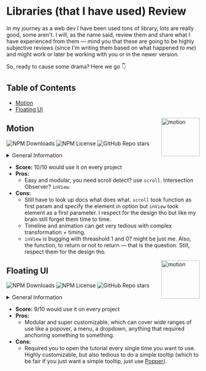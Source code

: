 # Libraries (that I have used) Review

In my journey as a web dev I have been used tons of library, lots are really good, some aren't. I will, as the name said, review them and share what I have experienced from them — mind you that these are going to be highly subjective reviews (since I'm writing them based on what happened _to me_) and might work or later be working with you or in the newer version.

So, ready to cause some drama? Here we go 👇

## Table of Contents

<!-- START doctoc generated TOC please keep comment here to allow auto update -->
<!-- DON'T EDIT THIS SECTION, INSTEAD RE-RUN doctoc TO UPDATE -->


- [Motion](#motion)
- [Floating UI](#floating-ui)

<!-- END doctoc generated TOC please keep comment here to allow auto update -->

[<img src="https://user-images.githubusercontent.com/7850794/164965523-3eced4c4-6020-467e-acde-f11b7900ad62.png" alt="motion" width="100" height="100" decoding="async" loading="lazy" align="right" />](https://motion.dev/)

## Motion

![NPM Downloads](https://img.shields.io/npm/dm/motion)
![NPM License](https://img.shields.io/npm/l/motion)
![GitHub Repo stars](https://img.shields.io/github/stars/motiondivision/motionone?style=social)

<details><summary>General Information</summary>

- **Install:** `yarn add motion`
- **Website:** <https://motion.dev/>
- **GitHub:** <https://github.com/motiondivision/motionone>
- **Project used:**
  - [Thai Parliament in a (coco)Nutshell](https://github.com/wevisdemo/parliament-in-a-nutshell)
  - [Law Watch](https://github.com/wevisdemo/law-watch)
  - [School Governance](https://github.com/ACT-Anti-Corruption-Thailand/school-governance)

</details>

- **Score:** 10/10 would use it on every project
- **Pros:**
  - Easy and modular, you need scroll detect? use `scroll`. Intersection Observer? `inView`.
- **Cons:**
  - Still have to look up docs what does what. `scroll` took function as first param and specify the element in option but `inView` took element as a first parameter. I respect for the design tho but like my brain still forget them time to time.
  - Timeline and animation can get very tedious with complex transformation + timing.
  - `inView` is bugging with threashold 1 and 0? might be just me. Also, the function, to return or not to return — that is the question. Still, respect them for the design tho.

[<img src="https://raw.githubusercontent.com/floating-ui/floating-ui/master/website/assets/logo.svg" alt="motion" width="100" height="100" decoding="async" loading="lazy" align="right" />](https://floating-ui.com/)

## Floating UI

![NPM Downloads](https://img.shields.io/npm/dm/@floating-ui/dom)
![NPM License](https://img.shields.io/npm/l/@floating-ui/dom)
![GitHub Repo stars](https://img.shields.io/github/stars/floating-ui/floating-ui?style=social)

<details><summary>General Information</summary>

- **Install:** `yarn add @floating-ui/dom`
- **Website:** <https://floating-ui.com/>
- **GitHub:** <https://github.com/floating-ui/floating-ui>
- **Project used:**
  - [Quantographer](https://github.com/rootEnginear/Quantographer)
  - [Thai Parliament in a (coco)Nutshell](https://github.com/wevisdemo/parliament-in-a-nutshell)
  - [Law Watch](https://github.com/wevisdemo/law-watch)
  - [TPC Course Planner](https://github.com/rootEnginear/tpc-course-planner)

</details>

- **Score:** 9/10 would use it on every project
- **Pros:**
  - Modular and super customizable, which can cover wide ranges of use like a popover, a menu, a dropdown, anything that required anchoring something to something.
- **Cons:**
  - Required you to open the tutorial every single time you want to use. Highly customizable, but also tedious to do a simple tooltip (which to be fair if you just want a simple tooltip, just use [Popper](https://popper.js.org/)).
